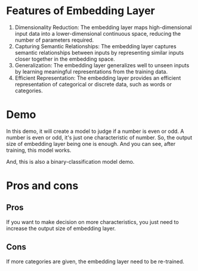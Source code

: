 ```markdown {"id":"01J1VG6ET0G7WSE0EC1AH6X8BY"}

```

# Features of Embedding Layer
1. Dimensionality Reduction: The embedding layer maps high-dimensional input data into a lower-dimensional continuous space, reducing the number of parameters required.
2. Capturing Semantic Relationships: The embedding layer captures semantic relationships between inputs by representing similar inputs closer together in the embedding space.
3. Generalization: The embedding layer generalizes well to unseen inputs by learning meaningful representations from the training data.
4. Efficient Representation: The embedding layer provides an efficient representation of categorical or discrete data, such as words or categories.

# Demo
In this demo, it will create a model to judge if a number is even or odd. A number is even or odd, it's just one characteristic of number. So, the output size of embedding layer being one is enough. And you can see, after training, this model works.

And, this is also a binary-classification model demo.

# Pros and cons
## Pros
If you want to make decision on more characteristics, you just need to increase the output size of embedding layer.

## Cons
If more categories are given, the embedding layer need to be re-trained.